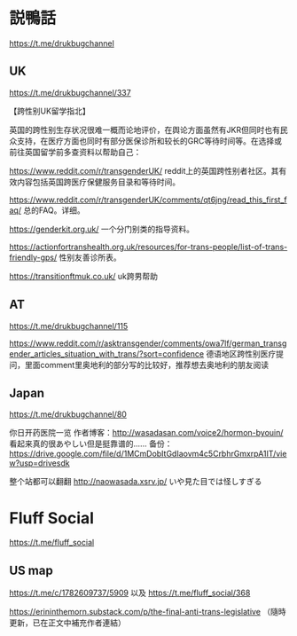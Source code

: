 # 説鴨話
https://t.me/drukbugchannel

## UK

https://t.me/drukbugchannel/337

【跨性别UK留学指北】

英国的跨性别生存状况很难一概而论地评价，在舆论方面虽然有JKR但同时也有民众支持，在医疗方面也同时有部分医保诊所和较长的GRC等待时间等。在选择或前往英国留学前多查资料以帮助自己：

https://www.reddit.com/r/transgenderUK/
reddit上的英国跨性别者社区。其有效内容包括英国跨医疗保健服务目录和等待时间。

https://www.reddit.com/r/transgenderUK/comments/qt6jng/read_this_first_faq/
总的FAQ。详细。

https://genderkit.org.uk/
一个分门别类的指导资料。

https://actionfortranshealth.org.uk/resources/for-trans-people/list-of-trans-friendly-gps/
性别友善诊所表。

https://transitionftmuk.co.uk/
uk跨男帮助

## AT
https://t.me/drukbugchannel/115


https://www.reddit.com/r/asktransgender/comments/owa7lf/german_transgender_articles_situation_with_trans/?sort=confidence
德语地区跨性别医疗提问，里面comment里奥地利的部分写的比较好，推荐想去奥地利的朋友阅读

## Japan
https://t.me/drukbugchannel/80

你日开药医院一览
作者博客：http://wasadasan.com/voice2/hormon-byouin/
看起来真的很あやしい但是挺靠谱的......
备份：https://drive.google.com/file/d/1MCmDobItGdIaovm4c5CrbhrGmxrpA1IT/view?usp=drivesdk

整个站都可以翻翻
http://naowasada.xsrv.jp/
いや見た目では怪しすぎる

# Fluff Social
https://t.me/fluff_social

## US map
https://t.me/c/1782609737/5909 以及 https://t.me/fluff_social/368

https://erininthemorn.substack.com/p/the-final-anti-trans-legislative
（隨時更新，已在正文中補充作者連結）